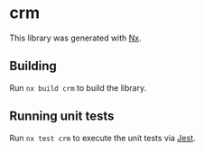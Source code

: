 # crm

This library was generated with [Nx](https://nx.dev).

## Building

Run `nx build crm` to build the library.

## Running unit tests

Run `nx test crm` to execute the unit tests via [Jest](https://jestjs.io).
